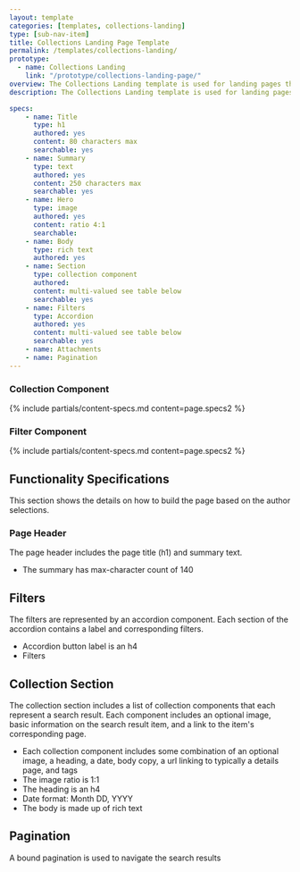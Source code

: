 ```yaml
---
layout: template
categories: [templates, collections-landing]
type: [sub-nav-item]
title: Collections Landing Page Template
permalink: /templates/collections-landing/
prototype: 
  - name: Collections Landing
    link: "/prototype/collections-landing-page/"
overview: The Collections Landing template is used for landing pages that utilize the collections component to display a list of content.
description: The Collections Landing template is used for landing pages that utilize the collections component to display a list of content.

specs:
    - name: Title
      type: h1
      authored: yes
      content: 80 characters max
      searchable: yes
    - name: Summary
      type: text
      authored: yes
      content: 250 characters max
      searchable: yes
    - name: Hero
      type: image
      authored: yes
      content: ratio 4:1
      searchable:   
    - name: Body
      type: rich text
      authored: yes
    - name: Section
      type: collection component
      authored:
      content: multi-valued see table below
      searchable: yes
    - name: Filters
      type: Accordion
      authored: yes
      content: multi-valued see table below
      searchable: yes
    - name: Attachments
    - name: Pagination
---
```


### Collection Component
{% include partials/content-specs.md content=page.specs2 %} 

### Filter Component
{% include partials/content-specs.md content=page.specs2 %} 

## Functionality Specifications
This section shows the details on how to build the page based on the author selections.

### Page Header
The page header includes the page title (h1) and summary text.
- The summary has max-character count of 140

## Filters
The filters are represented by an accordion component. Each section of the accordion contains a label and corresponding filters.
- Accordion button label is an h4
- Filters

## Collection Section
The collection section includes a list of collection components that each represent a search result. Each component includes an optional image, basic information on the search result item, and a link to the item's corresponding page.
- Each collection component includes some combination of an optional image, a heading, a date, body copy, a url linking to typically a details page, and tags
- The image ratio is 1:1
- The heading is an h4
- Date format: Month DD, YYYY
- The body is made up of rich text

## Pagination
A bound pagination is used to navigate the search results